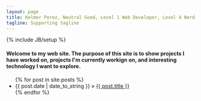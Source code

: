 ```yaml
---
layout: page
title: Kelmer Perez, Neutral Good, Level 1 Web Developer, Level 4 Nerd
tagline: Supporting tagline
---
```

{% include JB/setup %}

#### Welcome to my web site.  The purpose of this site is to show projects I have worked on, projects I'm currently workign on, and interesting technology I want to explore.



<ul class="posts">
  {% for post in site.posts %}
    <li><span>{{ post.date | date_to_string }}</span> &raquo; <a href="{{ BASE_PATH }}{{ post.url }}">{{ post.title }}</a></li>
  {% endfor %}
</ul>

